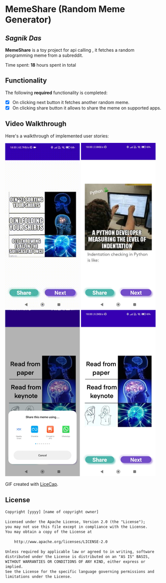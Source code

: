 # MemeShare (Random Meme Generator)

## *Sagnik Das*

**MemeShare** is a toy project for api calling , it fetches a random programming meme from a subreddit.

Time spent: **18** hours spent in total

## Functionality

The following **required** functionality is completed:

* [x] On clicking next button it fetches another random meme.
* [x] On clicking share button it allows to share the meme on supported apps.
## Video Walkthrough

Here's a walkthrough of implemented user stories:

<p float="middle">
<img src='https://github.com/Sagnik-Das-03/memeShare/blob/master/memeWT.gif' title='Walkthrough' width='240' alt='Video Walkthrough' />
    <img src='https://github.com/Sagnik-Das-03/memeShare/blob/master/memeTest%20(1).jpg' title='mainscreen' width='240' alt='home screen' />
    <img src='https://github.com/Sagnik-Das-03/memeShare/blob/master/memeTest%20(2).jpg' title='mainscreen' width='240' alt='home screen' />
    <img src='https://github.com/Sagnik-Das-03/memeShare/blob/master/memeTest%20(3).jpg' title='mainscreen' width='240' alt='home screen' />
 </p>

GIF created with [LiceCap](http://www.cockos.com/licecap/).

## License

    Copyright [yyyy] [name of copyright owner]

    Licensed under the Apache License, Version 2.0 (the "License");
    you may not use this file except in compliance with the License.
    You may obtain a copy of the License at

        http://www.apache.org/licenses/LICENSE-2.0

    Unless required by applicable law or agreed to in writing, software
    distributed under the License is distributed on an "AS IS" BASIS,
    WITHOUT WARRANTIES OR CONDITIONS OF ANY KIND, either express or implied.
    See the License for the specific language governing permissions and
    limitations under the License.
